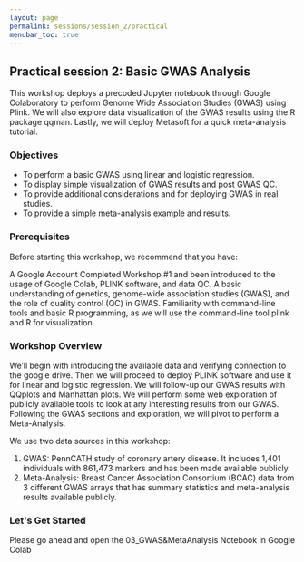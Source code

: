 ```yaml
---
layout: page
permalink: sessions/session_2/practical
menubar_toc: true
---
```


<script link="{{ site.baseurl }}/assets/js/vanilla-back-to-top.min.js"></script>
<script>addBackToTop()</script
<script src="{{ site.baseurl }}/assets/js/copyCodeSnippet.js" defer></script>
<script src="{{ site.baseurl }}/assets/js/copyCodeBlock.js" defer></script>

## Practical session 2: Basic GWAS Analysis

This workshop deploys a precoded Jupyter notebook through Google Colaboratory to perform Genome Wide Association Studies (GWAS) using Plink. We will also explore data visualization of the GWAS results using the R package qqman. Lastly, we will deploy Metasoft for a quick meta-analysis tutorial.  

### Objectives
- To perform a basic GWAS using linear and logistic regression.
- To display simple visualization of GWAS results and post GWAS QC.
- To provide additional considerations and for deploying GWAS in real studies.
- To provide a simple meta-analysis example and results.
  
### Prerequisites
Before starting this workshop, we recommend that you have:

A Google Account
Completed Workshop #1 and been introduced to the usage of Google Colab, PLINK software, and data QC.
A basic understanding of genetics, genome-wide association studies (GWAS), and the role of quality control (QC) in GWAS.
Familiarity with command-line tools and basic R programming, as we will use the command-line tool plink and R for visualization.

### Workshop Overview
We’ll begin with introducing the available data and verifying connection to the google drive. Then we will proceed to deploy PLINK software and use it for linear and logistic regression. We will follow-up our GWAS results with QQplots and Manhattan plots.  We will perform some web exploration of publicly available tools to look at any interesting results from our GWAS.  Following the GWAS sections and exploration, we will pivot to perform a Meta-Analysis.

We use two data sources in this workshop:
1) GWAS: PennCATH study of coronary artery disease. It includes 1,401 individuals with 861,473 markers and has been made available publicly.
2) Meta-Analysis: Breast Cancer Association Consortium (BCAC) data from 3 different GWAS arrays that has summary statistics and meta-analysis results available publicly. 

### Let's Get Started
Please go ahead and open the 03_GWAS&MetaAnalysis Notebook in Google Colab
